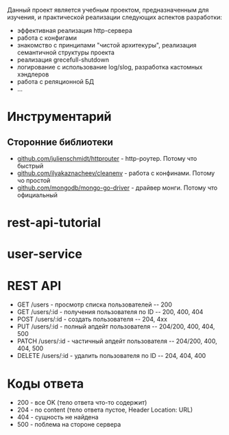 Данный проект является учебным проектом, предназначенным для изучения, и практической реализации  следующих аспектов разработки:
- эффективная реализация http-сервера
- работа с конфигами
- знакомство с принципами "чистой архитекуры", реализация семантичной структуры проекта
- реализация grecefull-shutdown
- логирование с использование log/slog, разработка кастомных хэндлеров 
- работа с реляционной БД
- ...

# Инструментарий
## Сторонние библиотеки
- [github.com/julienschmidt/httprouter](https://github.com/julienschmidt/httprouter) - http-роутер. Потому что быстрый
- [github.com/ilyakaznacheev/cleanenv](https://github.com/ilyakaznacheev/cleanenv) - работа с конфинами. Потому чо простой
- [github.com/mongodb/mongo-go-driver](https://github.com/mongodb/mongo-go-driver) - драйвер монги. Потому что официальный






# rest-api-tutorial

# user-service

# REST API 
- GET /users          - просмотр списка пользователей     -- 200
- GET /users/:id      - получения пользователя по ID      -- 200, 400, 404 
- POST /users/:id     - создать пользователя              -- 204, 4xx
- PUT /users/:id      - полный апдейт пользователя        -- 204/200, 400, 404, 500
- PATCH /users/:id    - частичный апдейт пользователя     -- 204/200, 400, 404, 500
- DELETE /users/:id   - удалить пользователя по ID        -- 204, 404, 400


# Коды ответа
- 200 - все OK (тело ответа что-то содержит)
- 204 - no content (тело ответа пустое, Header Location: URL)
- 404 - сущность не найдена
- 500 - поблема на стороне  сервера
